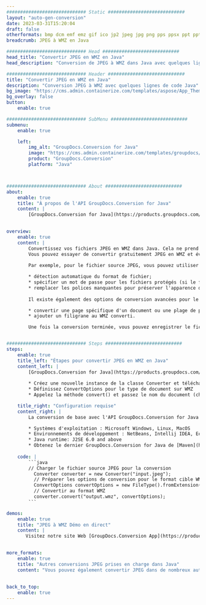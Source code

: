 ```yaml
---
############################# Static ############################
layout: "auto-gen-conversion"
date: 2023-03-31T15:20:04
draft: false
otherformats: bmp dcm emf emz gif ico jp2 jpeg jpg png pps ppsx ppt pptx psb psd svg svgz tga tif tiff webp wmf wmz
breadcrumb: JPEG à WMZ en Java

############################# Head ############################
head_title: "Convertir JPEG en WMZ en Java"
head_description: "Conversion de JPEG à WMZ dans Java avec quelques lignes de code. Convertissez plus de 160 formats de fichiers à l'aide de l'API de conversion de documents GroupDocs pour Java"

############################# Header ############################
title: "Convertir JPEG en WMZ en Java"
description: "Conversion JPEG à WMZ avec quelques lignes de code Java"
bg_image: "https://cms.admin.containerize.com/templates/aspose/App_Themes/V3/images/bg/header1.png"
bg_overlay: false
button:
    enable: true

############################# SubMenu ############################
submenu:
    enable: true

    left:
        img_alt: "GroupDocs.Conversion for Java"
        image: "https://cms.admin.containerize.com/templates/groupdocs/images/product-logos/90x90-noborder/groupdocs-conversion-java.png"
        product: "GroupDocs.Conversion"
        platform: "Java"



############################# About ############################
about:
    enable: true
    title: "À propos de l'API GroupDocs.Conversion for Java"
    content: |
        [GroupDocs.Conversion for Java](https://products.groupdocs.com/conversion/java/) est une API de conversion de format de fichier avancée pour la conversion entre les formats d'image et de document populaires tels que Microsoft Office, OpenDocument, PDF, HTML, e-mail, CAO. et bien plus encore avec seulement quelques lignes de code. L'API native détecte automatiquement les formats des documents originaux et propose de nombreuses options de personnalisation des documents convertis. Outre la fonction d'extraction d'informations d'un document, il prend également en charge la mise en cache des résultats de conversion sur le disque local par défaut. Cependant, tout type de stockage de cache peut être pris en charge en implémentant les interfaces appropriées - Amazon S3, Dropbox, Google Drive, Windows Azure, Reddis ou tout autre.
    

overview:
    enable: true
    content: |
        Convertissez vos fichiers JPEG en WMZ dans Java. Cela ne prend que quelques lignes de code Java sur n'importe quelle plate-forme de votre choix, telle que Windows, Linux, macOS.
        Vous pouvez essayer de convertir gratuitement JPEG en WMZ et évaluer la qualité des résultats de conversion. En plus des scripts de conversion de fichiers simples, vous pouvez essayer des options plus sophistiquées pour charger le fichier source JPEG et stocker la sortie WMZ. 
        
        Par exemple, pour le fichier source JPEG, vous pouvez utiliser les options de chargement suivantes :

        * détection automatique du format de fichier;
        * spécifier un mot de passe pour les fichiers protégés (si le format de fichier le prend en charge);
        * remplacer les polices manquantes pour préserver l'apparence du document.
        
        Il existe également des options de conversion avancées pour le fichier WMZ :

        * convertir une page spécifique d'un document ou une plage de pages;
        * ajouter un filigrane au WMZ converti.

        Une fois la conversion terminée, vous pouvez enregistrer le fichier WMZ dans votre chemin de fichier local ou dans un stockage tiers tel que FTP, Amazon S3, Google Drive, Dropbox, etc. Veuillez noter - pour convertir JPEG à WMZ, vous n'avez pas besoin d'installer de logiciel supplémentaire, tel que MS Office, Open Office, Adobe Acrobat Reader, etc.


############################# Steps ############################
steps:
    enable: true
    title_left: "Étapes pour convertir JPEG en WMZ en Java"
    content_left: |
        [GroupDocs.Conversion for Java](https://products.groupdocs.com/conversion/java/) permet aux développeurs de convertir facilement le fichier JPEG en WMZ avec quelques lignes de code.
        
        * Créez une nouvelle instance de la classe Converter et téléchargez le fichier JPEG avec le chemin complet
        * Définissez ConvertOptions pour le type de document sur WMZ
        * Appelez la méthode convert() et passez le nom du document (chemin complet) et le format (WMZ) en tant que paramètre

    title_right: "Configuration requise"
    content_right: |
        La conversion de base avec l'API GroupDocs.Conversion for Java peut être effectuée avec seulement quelques lignes de code. Nos API sont prises en charge sur toutes les principales plates-formes et systèmes d'exploitation. Avant d'exécuter le code ci-dessous, assurez-vous que les prérequis suivants sont installés sur votre système.

        * Systèmes d'exploitation : Microsoft Windows, Linux, MacOS
        * Environnements de développement : NetBeans, Intellij IDEA, Eclipse, etc.
        * Java runtime: J2SE 6.0 and above
        * Obtenez le dernier GroupDocs.Conversion for Java de [Maven](https://repository.groupdocs.com/webapp/#/artifacts/browse/tree/General/repo/com/groupdocs/groupdocs-conversion)
         
    code: |
        ```java    
        // Charger le fichier source JPEG pour la conversion
          Converter converter = new Converter("input.jpeg");
          // Préparer les options de conversion pour le format cible WMZ
          ConvertOptions convertOptions = new FileType().fromExtension("wmz").getConvertOptions();
          // Convertir au format WMZ
          converter.convert("output.wmz", convertOptions);
        ```

demos:
    enable: true
    title: "JPEG à WMZ Démo en direct"
    content: |
       Visitez notre site Web [GroupDocs.Conversion App](https://products.groupdocs.app/conversion/family) et essayez la conversion JPEG à WMZ maintenant. La démo gratuite présente les avantages suivants
          

more_formats:
    enable: true
    title: "Autres conversions JPEG prises en charge dans Java"
    content: "Vous pouvez également convertir JPEG dans de nombreux autres formats de fichiers. Veuillez consulter la liste ci-dessous."
       
       
back_to_top:
    enable: true
---
```

